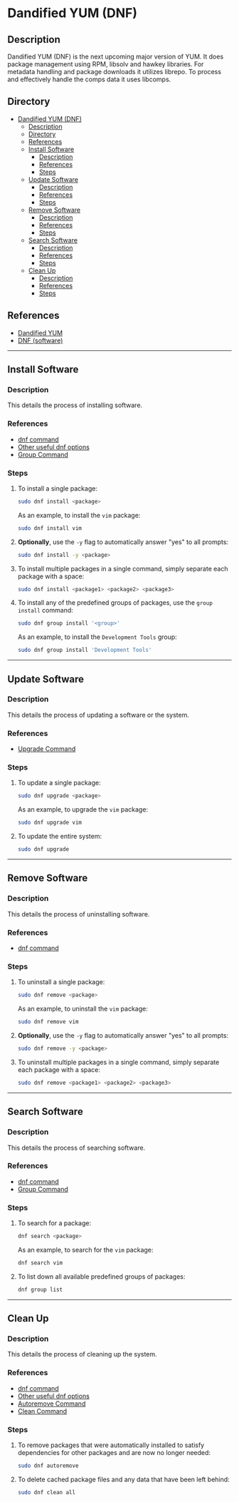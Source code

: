 # Dandified YUM (DNF)

## Description

Dandified YUM (DNF) is the next upcoming major version of YUM. It does package management using RPM, libsolv and hawkey libraries. For metadata handling and package downloads it utilizes librepo. To process and effectively handle the comps data it uses libcomps.

## Directory

- [Dandified YUM (DNF)](#dandified-yum-dnf)
  - [Description](#description)
  - [Directory](#directory)
  - [References](#references)
  - [Install Software](#install-software)
    - [Description](#description-1)
    - [References](#references-1)
    - [Steps](#steps)
  - [Update Software](#update-software)
    - [Description](#description-2)
    - [References](#references-2)
    - [Steps](#steps-1)
  - [Remove Software](#remove-software)
    - [Description](#description-3)
    - [References](#references-3)
    - [Steps](#steps-2)
  - [Search Software](#search-software)
    - [Description](#description-4)
    - [References](#references-4)
    - [Steps](#steps-3)
  - [Clean Up](#clean-up)
    - [Description](#description-5)
    - [References](#references-5)
    - [Steps](#steps-4)

## References

- [Dandified YUM](https://github.com/rpm-software-management/dnf)
- [DNF (software)](https://en.wikipedia.org/wiki/DNF_(software))

---

## Install Software

### Description

This details the process of installing software.

### References

- [dnf command](https://docs.rockylinux.org/books/admin_guide/13-softwares/#dnf-command)
- [Other useful dnf options](https://docs.rockylinux.org/books/admin_guide/13-softwares/#other-useful-dnf-options)
- [Group Command](https://dnf.readthedocs.io/en/latest/command_ref.html#group-command-label)

### Steps

1. To install a single package:

    ```sh
    sudo dnf install <package>
    ```

    As an example, to install the `vim` package:

    ```sh
    sudo dnf install vim
    ```

2. **Optionally**, use the `-y` flag to automatically answer "yes" to all prompts:

    ```sh
    sudo dnf install -y <package>
    ```

3. To install multiple packages in a single command, simply separate each package with a space:

    ```sh
    sudo dnf install <package1> <package2> <package3>
    ```

4. To install any of the predefined groups of packages, use the `group install` command:

    ```sh
    sudo dnf group install '<group>'
    ```

    As an example, to install the `Development Tools` group:

    ```sh
    sudo dnf group install 'Development Tools'
    ```

---

## Update Software

### Description

This details the process of updating a software or the system.

### References

- [Upgrade Command](https://dnf.readthedocs.io/en/latest/command_ref.html#upgrade-command-label)

### Steps

1. To update a single package:

    ```sh
    sudo dnf upgrade <package>
    ```

    As an example, to upgrade the `vim` package:

    ```sh
    sudo dnf upgrade vim
    ```

2. To update the entire system:

    ```sh
    sudo dnf upgrade
    ```

---

## Remove Software

### Description

This details the process of uninstalling software.

### References

- [dnf command](https://docs.rockylinux.org/books/admin_guide/13-softwares/#dnf-command)

### Steps

1. To uninstall a single package:

    ```sh
    sudo dnf remove <package>
    ```

    As an example, to uninstall the `vim` package:

    ```sh
    sudo dnf remove vim
    ```

2. **Optionally**, use the `-y` flag to automatically answer "yes" to all prompts:

    ```sh
    sudo dnf remove -y <package>
    ```

3. To uninstall multiple packages in a single command, simply separate each package with a space:

    ```sh
    sudo dnf remove <package1> <package2> <package3>
    ```

---

## Search Software

### Description

This details the process of searching software.

### References

- [dnf command](https://docs.rockylinux.org/books/admin_guide/13-softwares/#dnf-command)
- [Group Command](https://dnf.readthedocs.io/en/latest/command_ref.html#group-command-label)

### Steps

1. To search for a package:

    ```sh
    dnf search <package>
    ```

    As an example, to search for the `vim` package:

    ```sh
    dnf search vim
    ```

2. To list down all available predefined groups of packages:

    ```sh
    dnf group list
    ```

---

## Clean Up

### Description

This details the process of cleaning up the system.

### References

- [dnf command](https://docs.rockylinux.org/books/admin_guide/13-softwares/#dnf-command)
- [Other useful dnf options](https://docs.rockylinux.org/books/admin_guide/13-softwares/#other-useful-dnf-options)
- [Autoremove Command](https://dnf.readthedocs.io/en/latest/command_ref.html#autoremove-command-label)
- [Clean Command](https://dnf.readthedocs.io/en/latest/command_ref.html#clean-command-label)

### Steps

1. To remove packages that were automatically installed to satisfy dependencies for other packages and are now no longer needed:

    ```sh
    sudo dnf autoremove
    ```

2. To delete cached package files and any data that have been left behind:

    ```sh
    sudo dnf clean all
    ```
